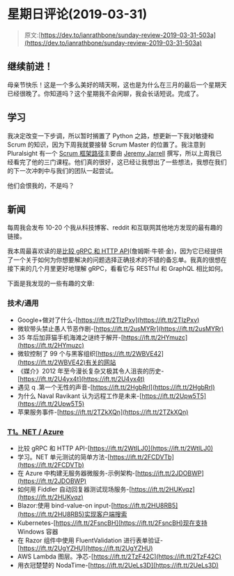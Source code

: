 # 星期日评论(2019-03-31)

> 原文:[https://dev.to/ianrathbone/sunday-review-2019-03-31-503a](https://dev.to/ianrathbone/sunday-review-2019-03-31-503a)

## [](#marching-on)继续前进！

母亲节快乐！这是一个多么美好的晴天啊，这也是为什么在三月的最后一个星期天已经很晚了。你知道吗？这个星期我不会闲聊，我会长话短说。完成了。

## [](#learning)学习

我决定改变一下步调，所以暂时搁置了 Python 之路，想更新一下我对敏捷和 Scrum 的知识，因为下周我就要接替 Scrum Master 的位置了。我注意到 Pluralsight 有一个 [Scrum 框架路径](https://app.pluralsight.com/paths/skills/the-scrum-framework)主要由 [Jeremy Jarrell](https://www.jeremyjarrell.com/) 撰写，所以上周我已经看完了他的三门课程。他们真的很好，这已经让我想出了一些想法，我想在我们的下一次冲刺中与我们的团队一起尝试。

他们会恨我的，不是吗？

## [](#the-news)新闻

每周我会发布 10-20 个我从科技博客、reddit 和互联网其他地方发现的最有趣的链接。

我本周最喜欢读的是[比较 gRPC 和 HTTP API](https://ift.tt/2WtILJ0)(詹姆斯·牛顿·金)，因为它已经提供了一个关于如何为你想要解决的问题选择正确技术的不错的备忘单。我真的很想在接下来的几个月里更好地理解 gRPC，看看它与 RESTful 和 GraphQL 相比如何。

下面是我发现的一些有趣的文章:

### [](#technology-general)技术/通用

*   Google+做对了什么-[https://ift.tt/2TIzPxv](https://ift.tt/2TIzPxv)
*   微软带头禁止愚人节恶作剧-[https://ift.tt/2usMYRr](https://ift.tt/2usMYRr)
*   35 年后加菲猫手机海滩之谜终于解开-[https://ift.tt/2HYmuzc](https://ift.tt/2HYmuzc)
*   微软控制了 99 个与黑客组织[https://ift.tt/2WBVE42](https://ift.tt/2WBVE42)有关的网站
*   《媒介》2012 年至今漫长复杂又极其令人沮丧的历史-[https://ift.tt/2U4yx4t](https://ift.tt/2U4yx4t)
*   遇见 q .第一个无性的声音-[https://ift.tt/2HgbRrI](https://ift.tt/2HgbRrI)
*   为什么 Naval Ravikant 认为远程工作是未来-[https://ift.tt/2Upw5T5](https://ift.tt/2Upw5T5)
*   苹果服务事件-[https://ift.tt/2TZkXQn](https://ift.tt/2TZkXQn)

### [T1。NET / Azure](#net-azure)

*   比较 gRPC 和 HTTP API-[https://ift.tt/2WtILJ0](https://ift.tt/2WtILJ0)
*   学习。NET 单元测试的简单方法-[https://ift.tt/2FCDVTb](https://ift.tt/2FCDVTb)
*   在 Azure 中构建无服务器微服务-示例架构-[https://ift.tt/2JDOBWP](https://ift.tt/2JDOBWP)
*   如何用 Fiddler 自动回复器测试现场服务-[https://ift.tt/2HUKvqz](https://ift.tt/2HUKvqz)
*   Blazor:使用 bind-value-on input-[https://ift.tt/2HU8RB5](https://ift.tt/2HU8RB5)实现客户端搜索
*   Kubernetes-[https://ift.tt/2FsncBH](https://ift.tt/2FsncBH)现在支持 Windows 容器
*   在 Razor 组件中使用 FluentValidation 进行表单验证-[https://ift.tt/2UgYZHU](https://ift.tt/2UgYZHU)
*   AWS Lambda 图层。净芯-[https://ift.tt/2TzF42C](https://ift.tt/2TzF42C)
*   用衣冠楚楚的 NodaTime-[https://ift.tt/2UeLs3D](https://ift.tt/2UeLs3D)